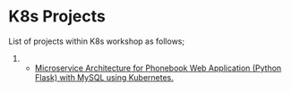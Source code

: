 # K8s Projects

List of projects within K8s workshop as follows;

1. - [Microservice Architecture for Phonebook Web Application (Python Flask) with MySQL using Kubernetes.](./K8s-Projects/K8s-Project-01/README.md)  